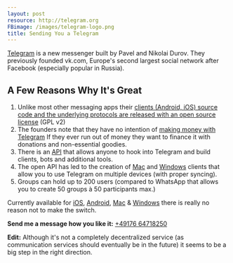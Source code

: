 ```yaml
---
layout: post
resource: http://telegram.org
FBimage: /images/telegram-logo.png
title: Sending You a Telegram
---
```

[Telegram](https://telegram.org) is a new messenger built by Pavel and Nikolai
Durov.  They previously founded vk.com, Europe's second largest social network
after Facebook (especially popular in Russia).

## A Few Reasons Why It's Great

1. Unlike most other messaging apps their [clients (Android, iOS) source code and the
   underlying protocols are released with an open source
   license](https://telegram.org/source) (GPL v2)
2. The founders note that they have no intention of [making money with
   Telegram](https://telegram.org/faq#q-how-are-you-going-to-make-money-out-of-this) 
   If they ever run out of money they want to finance it with donations and
   non-essential goodies.
3. There is an [API](https://core.telegram.org/api) that allows anyone to hook
   into Telegram and build clients, bots and additional tools.
4. The open API has led to the creation of 
   [Mac](https://itunes.apple.com/de/app/messenger-for-telegram/id747648890) and
   [Windows](http://tdesktop.com/) clients that allow you to use Telegram on
   multiple devices (with proper syncing).
5. Groups can hold up to 200 users (compared to WhatsApp that allows you to
   create 50 groups à 50 participants max.)

Currently available for
[iOS](https://itunes.apple.com/us/app/telegram-messenger/id686449807),
[Android](https://play.google.com/store/apps/details?id=org.telegram.messenger),
[Mac](https://itunes.apple.com/de/app/messenger-for-telegram/id747648890)
& [Windows](http://tdesktop.com) there is really no reason not to make the
switch.

**Send me a message how you like it:** <a href="tel:+4917664718250">+49176 64718250</a>

**Edit:** Although it's not a completely decentralized service (as communication services
should eventually be in the future) it seems to be a big step in the right direction.
